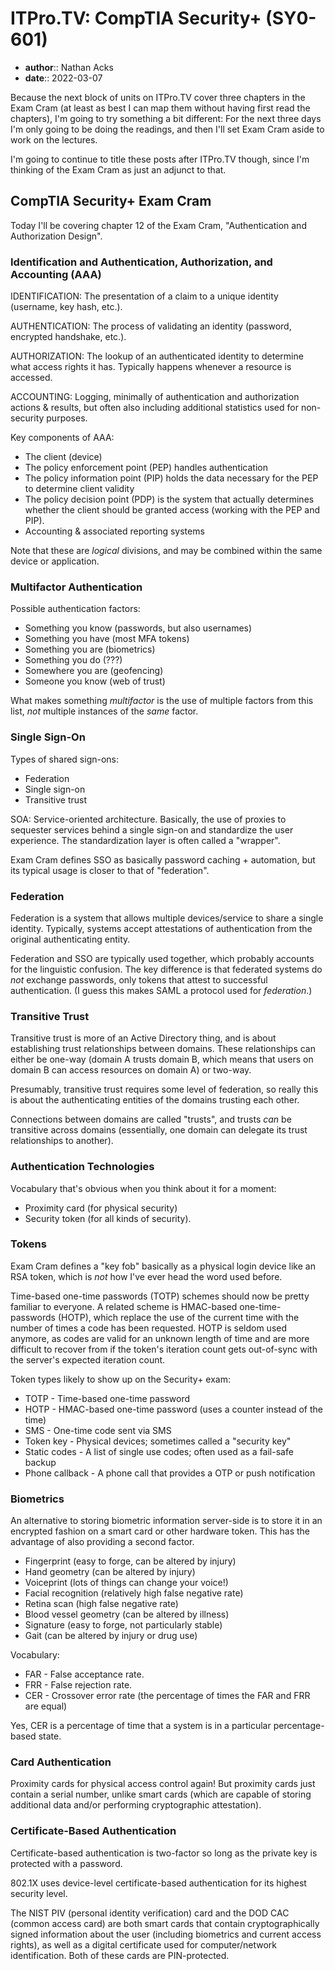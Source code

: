 # ITPro.TV: CompTIA Security+ (SY0-601)

* **author**:: Nathan Acks  
* **date**:: 2022-03-07

Because the next block of units on ITPro.TV cover three chapters in the Exam Cram (at least as best I can map them without having first read the chapters), I'm going to try something a bit different: For the next three days I'm only going to be doing the readings, and then I'll set Exam Cram aside to work on the lectures.

I'm going to continue to title these posts after ITPro.TV though, since I'm thinking of the Exam Cram as just an adjunct to that.

## CompTIA Security+ Exam Cram

Today I'll be covering chapter 12 of the Exam Cram, "Authentication and Authorization Design".

### Identification and Authentication, Authorization, and Accounting (AAA)

IDENTIFICATION: The presentation of a claim to a unique identity (username, key hash, etc.).

AUTHENTICATION: The process of validating an identity (password, encrypted handshake, etc.).

AUTHORIZATION: The lookup of an authenticated identity to determine what access rights it has. Typically happens whenever a resource is accessed.

ACCOUNTING: Logging, minimally of authentication and authorization actions & results, but often also including additional statistics used for non-security purposes.

Key components of AAA:

* The client (device)
* The policy enforcement point (PEP) handles authentication
* The policy information point (PIP) holds the data necessary for the PEP to determine client validity
* The policy decision point (PDP) is the system that actually determines whether the client should be granted access (working with the PEP and PIP).
* Accounting & associated reporting systems

Note that these are *logical* divisions, and may be combined within the same device or application.

### Multifactor Authentication

Possible authentication factors:

* Something you know (passwords, but also usernames)
* Something you have (most MFA tokens)
* Something you are (biometrics)
* Something you do (???)
* Somewhere you are (geofencing)
* Someone you know (web of trust)

What makes something *multifactor* is the use of multiple factors from this list, *not* multiple instances of the *same* factor.

### Single Sign-On

Types of shared sign-ons:

* Federation
* Single sign-on
* Transitive trust

SOA: Service-oriented architecture. Basically, the use of proxies to sequester services behind a single sign-on and standardize the user experience. The standardization layer is often called a "wrapper".

Exam Cram defines SSO as basically password caching + automation, but its typical usage is closer to that of "federation".

### Federation

Federation is a system that allows multiple devices/service to share a single identity. Typically, systems accept attestations of authentication from the original authenticating entity.

Federation and SSO are typically used together, which probably accounts for the linguistic confusion. The key difference is that federated systems do *not* exchange passwords, only tokens that attest to successful authentication. (I guess this makes SAML a protocol used for *federation*.)

### Transitive Trust

Transitive trust is more of an Active Directory thing, and is about establishing trust relationships between domains. These relationships can either be one-way (domain A trusts domain B, which means that users on domain B can access resources on domain A) or two-way.

Presumably, transitive trust requires some level of federation, so really this is about the authenticating entities of the domains trusting each other.

Connections between domains are called "trusts", and trusts *can* be transitive across domains (essentially, one domain can delegate its trust relationships to another).

### Authentication Technologies

Vocabulary that's obvious when you think about it for a moment:

* Proximity card (for physical security)
* Security token (for all kinds of security).

### Tokens

Exam Cram defines a "key fob" basically as a physical login device like an RSA token, which is *not* how I've ever head the word used before.

Time-based one-time passwords (TOTP) schemes should now be pretty familiar to everyone. A related scheme is HMAC-based one-time-passwords (HOTP), which replace the use of the current time with the number of times a code has been requested. HOTP is seldom used anymore, as codes are valid for an unknown length of time and are more difficult to recover from if the token's iteration count gets out-of-sync with the server's expected iteration count.

Token types likely to show up on the Security+ exam:

* TOTP - Time-based one-time password
* HOTP - HMAC-based one-time password (uses a counter instead of the time)
* SMS - One-time code sent via SMS
* Token key - Physical devices; sometimes called a "security key"
* Static codes - A list of single use codes; often used as a fail-safe backup
* Phone callback - A phone call that provides a OTP or push notification

### Biometrics

An alternative to storing biometric information server-side is to store it in an encrypted fashion on a smart card or other hardware token. This has the advantage of also providing a second factor.

* Fingerprint (easy to forge, can be altered by injury)
* Hand geometry (can be altered by injury)
* Voiceprint (lots of things can change your voice!)
* Facial recognition (relatively high false negative rate)
* Retina scan (high false negative rate)
* Blood vessel geometry (can be altered by illness)
* Signature (easy to forge, not particularly stable)
* Gait (can be altered by injury or drug use)

Vocabulary:

* FAR - False acceptance rate.
* FRR - False rejection rate.
* CER - Crossover error rate (the percentage of times the FAR and FRR are equal)

Yes, CER is a percentage of time that a system is in a particular percentage-based state.

### Card Authentication

Proximity cards for physical access control again! But proximity cards just contain a serial number, unlike smart cards (which are capable of storing additional data and/or performing cryptographic attestation).

### Certificate-Based Authentication

Certificate-based authentication is two-factor so long as the private key is protected with a password.

802.1X uses device-level certificate-based authentication for its highest security level.

The NIST PIV (personal identity verification) card and the DOD CAC (common access card) are both smart cards that contain cryptographically signed information about the user (including biometrics and current access rights), as well as a digital certificate used for computer/network identification. Both of these cards are PIN-protected.
